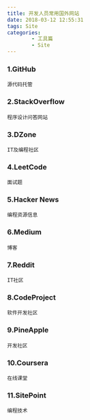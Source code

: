```yaml
---
title: 开发人员常用国外网站
date: 2018-03-12 12:55:31
tags: Site
categories:
		- 工具篇
		- Site
---
```

### 1.GitHub
	源代码托管
### 2.StackOverflow
	程序设计问答网站
### 3.DZone
	IT及编程社区
### 4.LeetCode
	面试题
### 5.Hacker News
	编程资源信息
### 6.Medium
	博客
### 7.Reddit
	IT社区
### 8.CodeProject
	软件开发社区
### 9.PineApple
	开发社区
### 10.Coursera
	在线课堂
### 11.SitePoint
	编程技术
